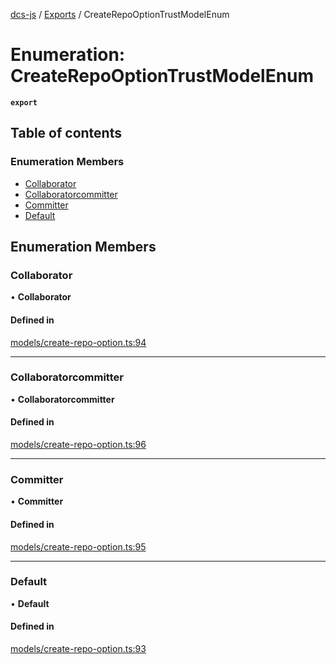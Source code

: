[dcs-js](../README.md) / [Exports](../modules.md) / CreateRepoOptionTrustModelEnum

# Enumeration: CreateRepoOptionTrustModelEnum

**`export`**

## Table of contents

### Enumeration Members

- [Collaborator](CreateRepoOptionTrustModelEnum.md#collaborator)
- [Collaboratorcommitter](CreateRepoOptionTrustModelEnum.md#collaboratorcommitter)
- [Committer](CreateRepoOptionTrustModelEnum.md#committer)
- [Default](CreateRepoOptionTrustModelEnum.md#default)

## Enumeration Members

### <a id="collaborator" name="collaborator"></a> Collaborator

• **Collaborator**

#### Defined in

[models/create-repo-option.ts:94](https://github.com/unfoldingWord/dcs-js/blob/c677a54/models/create-repo-option.ts#L94)

___

### <a id="collaboratorcommitter" name="collaboratorcommitter"></a> Collaboratorcommitter

• **Collaboratorcommitter**

#### Defined in

[models/create-repo-option.ts:96](https://github.com/unfoldingWord/dcs-js/blob/c677a54/models/create-repo-option.ts#L96)

___

### <a id="committer" name="committer"></a> Committer

• **Committer**

#### Defined in

[models/create-repo-option.ts:95](https://github.com/unfoldingWord/dcs-js/blob/c677a54/models/create-repo-option.ts#L95)

___

### <a id="default" name="default"></a> Default

• **Default**

#### Defined in

[models/create-repo-option.ts:93](https://github.com/unfoldingWord/dcs-js/blob/c677a54/models/create-repo-option.ts#L93)
